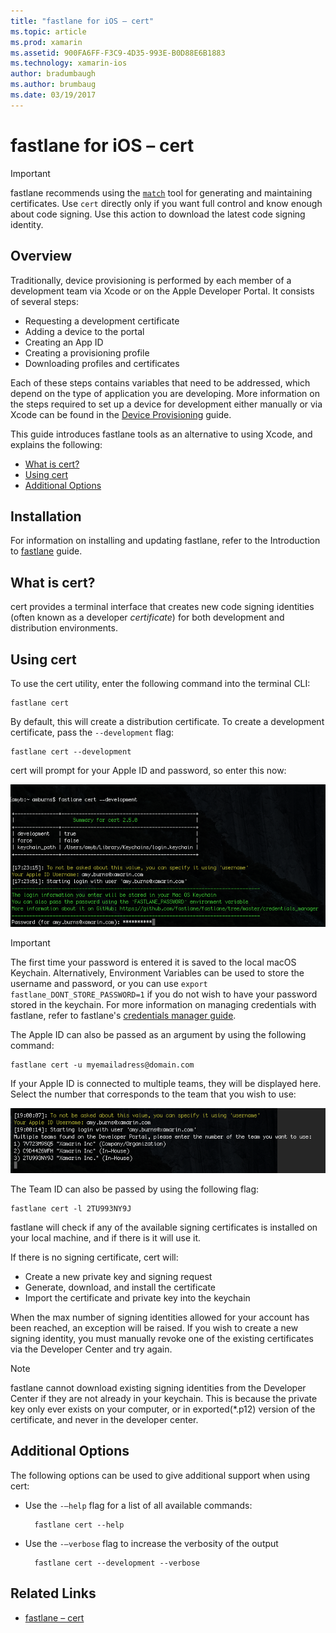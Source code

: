 ```yaml
---
title: "fastlane for iOS – cert"
ms.topic: article
ms.prod: xamarin
ms.assetid: 900FA6FF-F3C9-4D35-993E-B0D88E6B1883
ms.technology: xamarin-ios
author: bradumbaugh
ms.author: brumbaug
ms.date: 03/19/2017
---
```


# fastlane for iOS – cert

> [!IMPORTANT]
> fastlane recommends using the [`match`](~/ios/deploy-test/provisioning/fastlane/match.md) tool for generating and maintaining  certificates. Use `cert` directly only if you want full control and know enough about code signing. Use this action to download the latest code signing identity.

## Overview

Traditionally, device provisioning is performed by each member of a development team via Xcode or on the Apple Developer Portal. It consists of several steps:

- Requesting a development certificate
- Adding a device to the portal
- Creating an App ID
- Creating a provisioning profile
- Downloading profiles and certificates

Each of these steps contains variables that need to be addressed, which depend on the type of application you are developing. More information on the steps required to set up a device for development either manually or via Xcode can be found in the [Device Provisioning](~/ios/get-started/installation/device-provisioning/index.md) guide.

This guide introduces fastlane tools as an alternative to using Xcode, and explains the following:

- [What is cert?](#whatiscert)
- [Using cert](#using)
- [Additional Options](#options)

## Installation

For information on installing and updating fastlane, refer to the Introduction to [fastlane](~/ios/deploy-test/provisioning/fastlane/index.md#Installation) guide.

<a name="whatiscert" />

## What is cert?

cert provides a terminal interface that creates new code signing identities (often known as a developer _certificate_) for both development and distribution environments.

<a name="using" />

## Using cert

To use the cert utility, enter the following command into the terminal CLI:

    fastlane cert

By default, this will create a distribution certificate. To create a development certificate, pass the `--development` flag:

    fastlane cert --development

cert will prompt for your Apple ID and password, so enter this now:

[![](cert-images/fastlane-image1.png "cert will prompt for your Apple ID and password")](cert-images/fastlane-image1.png#lightbox)

> [!IMPORTANT]
> The first time your password is entered it is saved to the local macOS Keychain. Alternatively, Environment Variables can be used to store the username and password, or you can use `export fastlane_DONT_STORE_PASSWORD=1` if you do not wish to have your password stored in the keychain. For more information on managing credentials with fastlane, refer to fastlane's [credentials manager guide](https://github.com/fastlane/fastlane/blob/master/credentials_manager/README.md).

The Apple ID can also be passed as an argument by using the following command:

    fastlane cert -u myemailadress@domain.com

If your Apple ID is connected to multiple teams, they will be displayed here. Select the number that corresponds to the team that you wish to use:

[![](cert-images/fastlane-image2.png "Select the team that you wish to use")](cert-images/fastlane-image2.png#lightbox)

The Team ID can also be passed by using the following flag:

    fastlane cert -l 2TU993NY9J

fastlane will check if any of the available signing certificates is installed on your local machine, and if there is it will use it.

If there is no signing certificate, cert will:

- Create a new private key and signing request
- Generate, download, and install the certificate
- Import the certificate and private key into the keychain

When the max number of signing identities allowed for your account has been reached, an exception will be raised. If you wish to create a new signing identity, you must manually revoke one of the existing certificates via the Developer Center and try again.

> [!NOTE]
> fastlane cannot download existing signing identities from the Developer Center if they are not already in your keychain. This is because the private key only ever exists on your computer, or in exported(*.p12) version of the certificate, and never in the developer center.

<a name="options" />

## Additional Options

The following options can be used to give additional support when using cert:

- Use the `-–help` flag for a list of all available commands:

        fastlane cert --help

- Use the `-–verbose` flag to increase the verbosity of the output

        fastlane cert --development --verbose


## Related Links

- [fastlane – cert](https://github.com/fastlane/fastlane/blob/master/cert/README.md)
